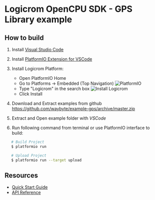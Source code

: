 # Logicrom OpenCPU SDK - GPS Library example

## How to build

1. Install [Visual Studio Code](https://code.visualstudio.com/)
2. Install [PlatformIO Extension for VSCode](https://platformio.org/platformio-ide)
3. Install Logicrom Platform:

   * Open PlatformIO Home
   * Go to Platforms -> Embedded (Top Navigation)
   ![PlatformIO](https://docs.logicrom.com/en/latest/_images/platformio-ide-embedded-menu.png)
   * Type "Logicrom" in the search box
   ![Install Logicrom](https://docs.logicrom.com/en/latest/_images/platformio-ide-logicrom-search.png)
   * Click Install

4. Download and Extract examples from github https://github.com/waybyte/example-gps/archive/master.zip
5. Extract and Open example folder with *VSCode*
6. Run following command from terminal or use PlatformIO interface to build:

```bash
   # Build Project
   $ platformio run

   # Upload Project
   $ platformio run --target upload
```


## Resources

* [Quick Start Guide](https://docs.logicrom.com/en/latest/book/quick_start.html)
* [API Reference](https://docs.logicrom.com/)
